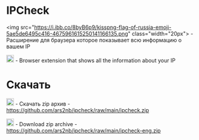 # IPCheck
<img src="https://i.ibb.co/8byB6p9/kisspng-flag-of-russia-emoji-5ae5de6495c416-4675961615250141166135.png" class="width="20px"> - Расширение для браузера которое показывает всю информацию о вашем IP

<img src="https://i.ibb.co/DrTHLnV/pngwing-com.png" width="20px"> - Browser extension that shows all the information about your IP

# Скачать

<img src="https://i.ibb.co/8byB6p9/kisspng-flag-of-russia-emoji-5ae5de6495c416-4675961615250141166135.png" width="20px"> - Скачать zip архив - https://github.com/ars2nb/ipcheck/raw/main/ipcheck.zip

<img src="https://i.ibb.co/DrTHLnV/pngwing-com.png" width="20px"> - Download zip archive - https://github.com/ars2nb/ipcheck/raw/main/ipcheck-eng.zip
